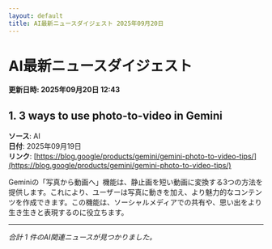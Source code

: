 ```yaml
---
layout: default
title: AI最新ニュースダイジェスト 2025年09月20日
---
```


# AI最新ニュースダイジェスト
**更新日時: 2025年09月20日 12:43**

## 1. 3 ways to use photo-to-video in Gemini

**ソース**: AI  
**日付**: 2025年09月19日  
**リンク**: [https://blog.google/products/gemini/gemini-photo-to-video-tips/](https://blog.google/products/gemini/gemini-photo-to-video-tips/)  

Geminiの「写真から動画へ」機能は、静止画を短い動画に変換する3つの方法を提供します。これにより、ユーザーは写真に動きを加え、より魅力的なコンテンツを作成できます。この機能は、ソーシャルメディアでの共有や、思い出をより生き生きと表現するのに役立ちます。
  

---

*合計 1 件のAI関連ニュースが見つかりました。*
